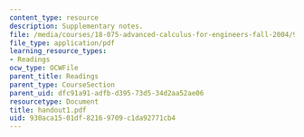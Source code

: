```yaml
---
content_type: resource
description: Supplementary notes.
file: /media/courses/18-075-advanced-calculus-for-engineers-fall-2004/930aca1501df82169709c1da92771cb4_handout1.pdf
file_type: application/pdf
learning_resource_types:
- Readings
ocw_type: OCWFile
parent_title: Readings
parent_type: CourseSection
parent_uid: dfc91a91-adfb-d395-73d5-34d2aa52ae06
resourcetype: Document
title: handout1.pdf
uid: 930aca15-01df-8216-9709-c1da92771cb4
---
```

